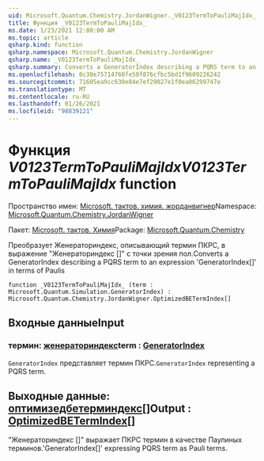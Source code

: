 ```yaml
---
uid: Microsoft.Quantum.Chemistry.JordanWigner._V0123TermToPauliMajIdx_
title: Функция _V0123TermToPauliMajIdx_
ms.date: 1/23/2021 12:00:00 AM
ms.topic: article
qsharp.kind: function
qsharp.namespace: Microsoft.Quantum.Chemistry.JordanWigner
qsharp.name: _V0123TermToPauliMajIdx_
qsharp.summary: Converts a GeneratorIndex describing a PQRS term to an expression 'GeneratorIndex[]' in terms of Paulis
ms.openlocfilehash: 0c30e75714760fe50f876cfbc5bd1f9609226242
ms.sourcegitcommit: 71605ea9cc630e84e7ef29027e1f0ea06299747e
ms.translationtype: MT
ms.contentlocale: ru-RU
ms.lasthandoff: 01/26/2021
ms.locfileid: "98839121"
---
```

# <a name="_v0123termtopaulimajidx_-function"></a><span data-ttu-id="2fc40-102">Функция _V0123TermToPauliMajIdx_</span><span class="sxs-lookup"><span data-stu-id="2fc40-102">_V0123TermToPauliMajIdx_ function</span></span>

<span data-ttu-id="2fc40-103">Пространство имен: [Microsoft. тактов. химия. жорданвигнер](xref:Microsoft.Quantum.Chemistry.JordanWigner)</span><span class="sxs-lookup"><span data-stu-id="2fc40-103">Namespace: [Microsoft.Quantum.Chemistry.JordanWigner](xref:Microsoft.Quantum.Chemistry.JordanWigner)</span></span>

<span data-ttu-id="2fc40-104">Пакет: [Microsoft. тактов. Химия](https://nuget.org/packages/Microsoft.Quantum.Chemistry)</span><span class="sxs-lookup"><span data-stu-id="2fc40-104">Package: [Microsoft.Quantum.Chemistry](https://nuget.org/packages/Microsoft.Quantum.Chemistry)</span></span>


<span data-ttu-id="2fc40-105">Преобразует Женераториндекс, описывающий термин ПКРС, в выражение "Женераториндекс []" с точки зрения пол.</span><span class="sxs-lookup"><span data-stu-id="2fc40-105">Converts a GeneratorIndex describing a PQRS term to an expression 'GeneratorIndex[]' in terms of Paulis</span></span>

```qsharp
function _V0123TermToPauliMajIdx_ (term : Microsoft.Quantum.Simulation.GeneratorIndex) : Microsoft.Quantum.Chemistry.JordanWigner.OptimizedBETermIndex[]
```


## <a name="input"></a><span data-ttu-id="2fc40-106">Входные данные</span><span class="sxs-lookup"><span data-stu-id="2fc40-106">Input</span></span>

### <a name="term--generatorindex"></a><span data-ttu-id="2fc40-107">термин: [женераториндекс](xref:Microsoft.Quantum.Simulation.GeneratorIndex)</span><span class="sxs-lookup"><span data-stu-id="2fc40-107">term : [GeneratorIndex](xref:Microsoft.Quantum.Simulation.GeneratorIndex)</span></span>

<span data-ttu-id="2fc40-108">`GeneratorIndex` представляет термин ПКРС.</span><span class="sxs-lookup"><span data-stu-id="2fc40-108">`GeneratorIndex` representing a PQRS term.</span></span>



## <a name="output--optimizedbetermindex"></a><span data-ttu-id="2fc40-109">Выходные данные: [оптимизедбетерминдекс](xref:Microsoft.Quantum.Chemistry.JordanWigner.OptimizedBETermIndex)[]</span><span class="sxs-lookup"><span data-stu-id="2fc40-109">Output : [OptimizedBETermIndex](xref:Microsoft.Quantum.Chemistry.JordanWigner.OptimizedBETermIndex)[]</span></span>

<span data-ttu-id="2fc40-110">"Женераториндекс []" выражает ПКРС термин в качестве Паулиных терминов.</span><span class="sxs-lookup"><span data-stu-id="2fc40-110">'GeneratorIndex[]' expressing PQRS term as Pauli terms.</span></span>